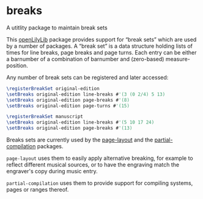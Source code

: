 # breaks
A utitlity package to maintain break sets

This [openLilyLib](https://openlilylib.org) package provides support for “break sets”
which are used by a number of packages.  A “break set” is a data structure holding 
lists of times for line breaks, page breaks and page turns.  Each entry can be either
a barnumber of a combination of barnumber and (zero-based) measure-position.

Any number of break sets can be registered and later accessed:

```lilypond
\registerBreakSet original-edition
\setBreaks original-edition line-breaks #'(3 (0 2/4) 5 13)
\setBreaks original-edition page-breaks #'(8)
\setBreaks original-edition page-turns #'(15)

\registerBreakSet manuscript
\setBreaks original-edition line-breaks #'(5 10 17 24)
\setBreaks original-edition page-breaks #'(13)
```

Breaks sets are currently used by the [page-layout](https://github.com/openlilylib/page-layout)
and the [partial-compilation](https://github.com/openlilylib/partial-compilation) packages.

`page-layout` uses them to easily apply alternative breaking, for example to reflect different
musical sources, or to have the engraving match the engraver's copy during music entry.

`partial-compilation` uses them to provide support for compiling systems, pages or
ranges thereof.
